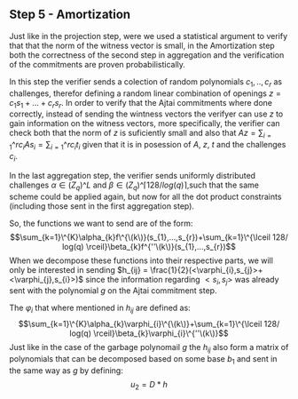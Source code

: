 ## Step 5 - Amortization
Just like in the projection step, were we used a statistical argument to verify that that the norm of the witness vector is small, in the Amortization step both the correctness of the second step in aggregation and the verification of the commitments are proven probabilistically. 

In this step the verifier sends a colection of random polynomials $c_{1},..,c_{r}$ as challenges, therefor defining a random linear combination of openings $z=c_{1}s_{1}+...+c_{r}s_{r}$.
In order to verify that the Ajtai commitments where done correctly, instead of sending the wintness vectors the verifyer can use $z$ to gain information on the witness vectors, more specifically, the verifier can check both that the norm of $z$ is suficiently small and also that $Az = \sum_{i=1}\^{r}c_{i}As_{i} =\sum_{i=1}\^{r}c_{i}t_{i}$ given that it is in posession of $A$, $z$, $t$ and the challenges $c_{i}$.


In the last aggregation step, the verifier sends uniformly distributed challenges $\alpha \in (Z_{q})\^{L}$ and $\beta \in (Z_{q})\^{\lceil 128/ log(q) \rceil}$,such that the same scheme could be applied again, but now for all the dot product constraints (including those sent in the first aggregation step).

So, the functions we want to send are of the form:
$$\sum_{k=1}\^{K}\alpha_{k}f\^{\(k\)}(s_{1},...,s_{r})+\sum_{k=1}\^{\lceil 128/ log(q) \rceil}\beta_{k}f^{''\(k\)}(s_{1},...,s_{r})$$
When we decompose these functions into their respective parts, we will only be interested in sending  $h_{ij} = \frac{1}{2}(<\varphi_{i},s_{j}>+<\varphi_{j},s_{i}>)$ since the information regarding $<s_{i},s_{j}>$ was already sent with the polynomial $g$ on the Ajtai commitment step.

The $\varphi_{i}$ that where mentioned in $h_{ij}$ are defined as:
$$\sum_{k=1}\^{K}\alpha_{k}\varphi_{i}\^{\(k\)}+\sum_{k=1}\^{\lceil 128/ log(q) \rceil}\beta_{k}\varphi_{i}\^{''\(k\)}$$
Just like in the case of the garbage polynomail $g$ the $h_{ij}$ also form a matrix of polynomials that can be decomposed based on some base $b_{1}$ and sent in the same way as $g$ by defining: 
$$u_{2}=D*h$$


